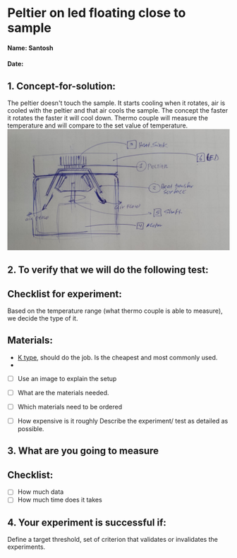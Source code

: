 # Peltier on led floating close to sample
#### Name: Santosh
#### Date:

## 1. Concept-for-solution:
The peltier doesn't touch the sample. It starts cooling when it rotates, air is cooled with the peltier and that air cools the sample. The concept the faster it rotates the faster it will cool down. Thermo couple will measure the temperature and will compare to the set value of temperature.
![](03-test.jpeg)

## 2. To verify that we will do the following test:
## Checklist for experiment:
Based on the temperature range (what thermo couple is able to measure), we decide the type of it.

## Materials:
- [K type](https://en.wikipedia.org/wiki/Thermocouple), should do the job. Is the cheapest and most commonly used.
-

- [ ] Use an image to explain the setup
- [ ] What are the materials needed.
- [ ] Which materials need to be ordered
- [ ] How expensive is it roughly
Describe the experiment/ test as detailed as possible.


## 3. What are you going to measure
## Checklist:
- [ ] How much data
- [ ] How much time does it takes

## 4. Your experiment is successful if:
Define a target threshold, set of criterion that validates or invalidates the experiments.
